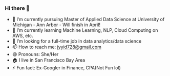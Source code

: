 ### Hi there 👋

<!--
**YanyingJiangUmich/YanyingJiangUmich** is a ✨ _special_ ✨ repository because its `README.md` (this file) appears on your GitHub profile.

Here are some ideas to get you started:

- 🔭 I’m currently working on ...
- 🌱 I’m currently learning ...
- 👯 I’m looking to collaborate on ...
- 🤔 I’m looking for help with ...
- 💬 Ask me about ...
- 📫 How to reach me: ...
- 😄 Pronouns: ...
- ⚡ Fun fact: ...
-->

- 🔭 I’m currently pursuing Master of Applied Data Science at University of Michigan - Ann Arbor - Will finish in April! 
- 🌱 I’m currently learning Machine Learning, NLP, Cloud Computing on AWS, etc.
- 👯 I’m looking for a full-time job in data analytics/data science 
- 📫 How to reach me: jyyid728@gmail.com
- 😄 Pronouns: She/Her 
- :house: I live in San Francisco Bay Area 
- ⚡ Fun fact: Ex-Googler in Finance, CPA(Not Fun lol)
